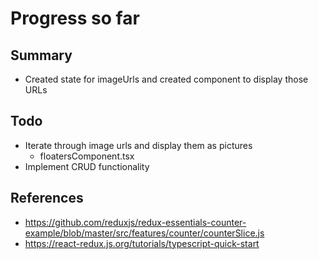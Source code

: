 # Progress so far

## Summary

- Created state for imageUrls and created component to display those URLs

## Todo

- Iterate through image urls and display them as pictures
  - floatersComponent.tsx
- Implement CRUD functionality

## References
- https://github.com/reduxjs/redux-essentials-counter-example/blob/master/src/features/counter/counterSlice.js
- https://react-redux.js.org/tutorials/typescript-quick-start

